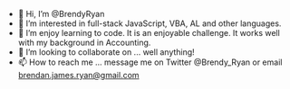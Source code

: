 - 👋 Hi, I’m @BrendyRyan
- 👀 I’m interested in full-stack JavaScript, VBA, AL and other languages.
- 🌱 I’m enjoy learning to code. It is an enjoyable challenge. It works well with my background in Accounting.
- 💞️ I’m looking to collaborate on ... well anything!
- 📫 How to reach me ... message me on Twitter @Brendy_Ryan or email brendan.james.ryan@gmail.com

<!---
BrendyRyan/BrendyRyan is a ✨ special ✨ repository because its `README.md` (this file) appears on your GitHub profile.
You can click the Preview link to take a look at your changes.
--->
